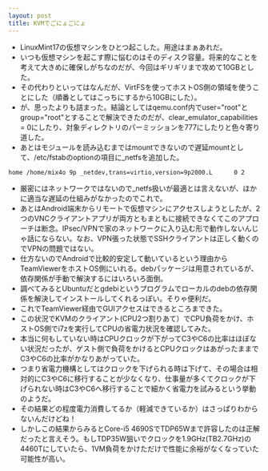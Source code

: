```yaml
---
layout: post
title: KVMでごにょごにょ
---
```

 * LinuxMint17の仮想マシンをひとつ起こした。用途はまぁあれだ。
 * いつも仮想マシンを起こす際に悩むのはそのディスク容量。将来的なことを考えて大きめに確保しがちなのだが、今回はギリギリまで攻めて10GBとした。
 * その代わりといってはなんだが、VirtFSを使ってホストOS側の領域を使うことにした（順番としてはこっちにするから10GBにした）。
 * が、思ったよりも詰まった。結論としてはqemu.conf内でuser="root"とgroup="root"とすることで解決できたのだが、clear_emulator_capabilities = 0にしたり、対象ディレクトリのパーミッションを777にしたりと色々寄り道した。
 * あとはモジュールを読み込むまではmountできないので遅延mountとして、/etc/fstabのoptionの項目に_netfsを追加した。
 
 ```
 home /home/mix4o 9p _netdev,trans=virtio,version=9p2000.L      0 2
 ```

 * 厳密にはネットワークではないので_netfs扱いが最適とは言えないが、ほかに適当な遅延の仕組みがなかったのでこれで。
 * あとはAndroid端末からリモートで仮想マシンにアクセスしようとしたが、2つのVNCクライアントアプリが両方ともまともに接続できなくてこのアプローチは断念。IPsec/VPNで家のネットワークに入り込む形で動作しないんじゃ話にならない。なお、VPN張った状態でSSHクライアントは正しく動くのでVPNの問題ではない。
 * 仕方ないのでAndroidで比較的安定して動いているという理由からTeamViewerをホストOS側にいれる。debパッケージは用意されているが、依存関係が手動で解決するにはいろいろ面倒。
 * 調べてみるとUbuntuだとgdebiというプログラムでローカルのdebの依存関係を解決してインストールしてくれるっぽい。そりゃ便利だ。
 * これでTeamViewer経由でGUIアクセスはできるところまできた。
 * この状況でKVMのクライアント(CPU2つ割りあて）でCPU負荷をかけ、ホストOS側でi7zを実行してCPUの省電力状況を確認してみた。
 * 本当に何もしていない時はCPUクロックが下がってC3やC6の比率はほぼない状況だったが、ゲスト側で負荷をかけるとCPUクロックはあがったままでC3やC6の比率がかなりあがっていた。
 * つまり省電力機構としてはクロックを下げられる時は下げて、その場合は相対的にC3やC6に移行することが少なくなり、仕事量が多くてクロックが下げられない時はC3やC6へ移行することで細かく省電力を試みるという挙動のようだ。
 * その結果どの程度電力消費してるか（軽減できているか）はさっぱりわからないんだけどね！
 * しかしこの結果からみるとCore-i5 4690SでTDP65Wまで許容したのは正解だったと言えそう。もしTDP35W狙いでクロックを1.9GHz(TB2.7GHz)の4460Tにしていたら、1VM負荷をかけただけで性能に余裕がなくなっていた可能性が高い。
 
